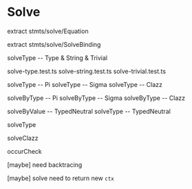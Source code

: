 # Solve

extract stmts/solve/Equation

extract stmts/solve/SolveBinding

solveType -- Type & String & Trivial

solve-type.test.ts
solve-string.test.ts
solve-trivial.test.ts

solveType -- Pi
solveType -- Sigma
solveType -- Clazz

solveByType -- Pi
solveByType -- Sigma
solveByType -- Clazz

solveByValue -- TypedNeutral
solveType -- TypedNeutral

solveType

solveClazz

occurCheck

[maybe] need backtracing

[maybe] solve need to return new `ctx`
